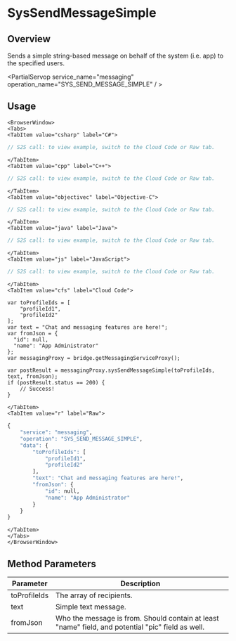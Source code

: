 # SysSendMessageSimple
## Overview
Sends a simple string-based message on behalf of the system (i.e. app) to the specified users.

<PartialServop service_name="messaging" operation_name="SYS_SEND_MESSAGE_SIMPLE" / >

## Usage

```mdx-code-block
<BrowserWindow>
<Tabs>
<TabItem value="csharp" label="C#">
```

```csharp
// S2S call: to view example, switch to the Cloud Code or Raw tab.
```

```mdx-code-block
</TabItem>
<TabItem value="cpp" label="C++">
```

```cpp
// S2S call: to view example, switch to the Cloud Code or Raw tab.
```

```mdx-code-block
</TabItem>
<TabItem value="objectivec" label="Objective-C">
```

```objectivec
// S2S call: to view example, switch to the Cloud Code or Raw tab.
```

```mdx-code-block
</TabItem>
<TabItem value="java" label="Java">
```

```java
// S2S call: to view example, switch to the Cloud Code or Raw tab.
```

```mdx-code-block
</TabItem>
<TabItem value="js" label="JavaScript">
```

```javascript
// S2S call: to view example, switch to the Cloud Code or Raw tab.
```

```mdx-code-block
</TabItem>
<TabItem value="cfs" label="Cloud Code">
```

```cfscript
var toProfileIds = [
	"profileId1",
	"profileId2"
];
var text = "Chat and messaging features are here!";
var fromJson = {
  "id": null,
  "name": "App Administrator"
};
var messagingProxy = bridge.getMessagingServiceProxy();

var postResult = messagingProxy.sysSendMessageSimple(toProfileIds, text, fromJson);
if (postResult.status == 200) {
    // Success!
}
```

```mdx-code-block
</TabItem>
<TabItem value="r" label="Raw">
```

```r
{
	"service": "messaging",
	"operation": "SYS_SEND_MESSAGE_SIMPLE",
	"data": {
		"toProfileIds": [
			"profileId1",
			"profileId2"
		],
		"text": "Chat and messaging features are here!",
		"fromJson": {
			"id": null,
			"name": "App Administrator"
		}
	}
}
```

```mdx-code-block
</TabItem>
</Tabs>
</BrowserWindow>
```

## Method Parameters
Parameter | Description
--------- | -----------
toProfileIds | The array of recipients. 
text | Simple text message. 
fromJson | Who the message is from. Should contain at least "name" field, and potential "pic" field as well. 


